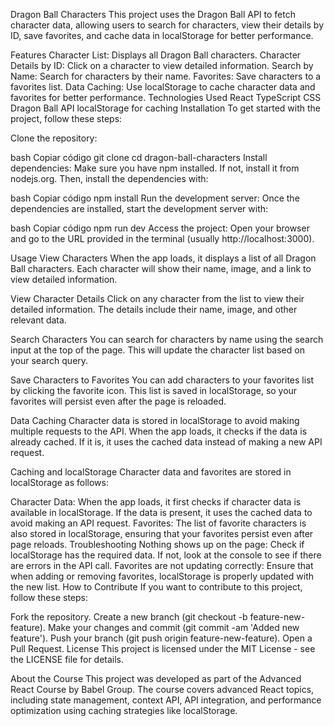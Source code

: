 

Dragon Ball Characters
This project uses the Dragon Ball API to fetch character data, allowing users to search for characters, view their details by ID, save favorites, and cache data in localStorage for better performance.

Features
Character List: Displays all Dragon Ball characters.
Character Details by ID: Click on a character to view detailed information.
Search by Name: Search for characters by their name.
Favorites: Save characters to a favorites list.
Data Caching: Use localStorage to cache character data and favorites for better performance.
Technologies Used
React
TypeScript 
CSS 
Dragon Ball API
localStorage for caching
Installation
To get started with the project, follow these steps:

Clone the repository:

bash
Copiar código
git clone <repository-url>
cd dragon-ball-characters
Install dependencies: Make sure you have npm installed. If not, install it from nodejs.org. Then, install the dependencies with:

bash
Copiar código
npm install
Run the development server: Once the dependencies are installed, start the development server with:

bash
Copiar código
npm run dev
Access the project: Open your browser and go to the URL provided in the terminal (usually http://localhost:3000).

Usage
View Characters
When the app loads, it displays a list of all Dragon Ball characters. Each character will show their name, image, and a link to view detailed information.

View Character Details
Click on any character from the list to view their detailed information. The details include their name, image, and other relevant data.

Search Characters
You can search for characters by name using the search input at the top of the page. This will update the character list based on your search query.

Save Characters to Favorites
You can add characters to your favorites list by clicking the favorite icon. This list is saved in localStorage, so your favorites will persist even after the page is reloaded.

Data Caching
Character data is stored in localStorage to avoid making multiple requests to the API. When the app loads, it checks if the data is already cached. If it is, it uses the cached data instead of making a new API request.


Caching and localStorage
Character data and favorites are stored in localStorage as follows:

Character Data: When the app loads, it first checks if character data is available in localStorage. If the data is present, it uses the cached data to avoid making an API request.
Favorites: The list of favorite characters is also stored in localStorage, ensuring that your favorites persist even after page reloads.
Troubleshooting
Nothing shows up on the page: Check if localStorage has the required data. If not, look at the console to see if there are errors in the API call.
Favorites are not updating correctly: Ensure that when adding or removing favorites, localStorage is properly updated with the new list.
How to Contribute
If you want to contribute to this project, follow these steps:

Fork the repository.
Create a new branch (git checkout -b feature-new-feature).
Make your changes and commit (git commit -am 'Added new feature').
Push your branch (git push origin feature-new-feature).
Open a Pull Request.
License
This project is licensed under the MIT License - see the LICENSE file for details.

About the Course
This project was developed as part of the Advanced React Course by Babel Group. The course covers advanced React topics, including state management, context API, API integration, and performance optimization using caching strategies like localStorage.

